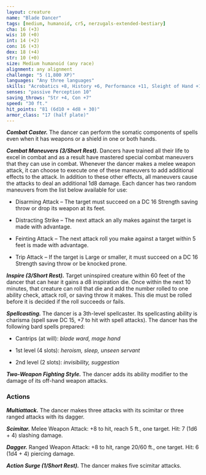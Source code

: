 ```yaml
---
layout: creature
name: "Blade Dancer"
tags: [medium, humanoid, cr5, nerzugals-extended-bestiary]
cha: 16 (+3)
wis: 10 (+0)
int: 14 (+2)
con: 16 (+3)
dex: 18 (+4)
str: 10 (+0)
size: Medium humanoid (any race)
alignment: any alignment
challenge: "5 (1,800 XP)"
languages: "Any three languages"
skills: "Acrobatics +8, History +6, Performance +11, Sleight of Hand +12"
senses: "passive Perception 10"
saving_throws: "Str +4, Con +7"
speed: "30 ft."
hit_points: "81 (6d10 + 4d8 + 30)"
armor_class: "17 (half plate)"
---
```


***Combat Caster.*** The dancer can perform the somatic
components of spells even when it has weapons or a
shield in one or both hands.

***Combat Maneuvers (3/Short Rest).*** Dancers have trained
all their life to excel in combat and as a result have
mastered special combat maneuvers that they can use
in combat. Whenever the dancer makes a melee
weapon attack, it can choose to execute one of these
maneuvers to add additional effects to the attack. In
addition to these other effects, all maneuvers cause the
attacks to deal an additional 1d8 damage. Each dancer
has two random maneuvers from the list below
available for use:

* Disarming Attack – The target must succeed on a DC
16 Strength saving throw or drop its weapon at its
feet.

* Distracting Strike – The next attack an ally makes
against the target is made with advantage.

* Feinting Attack – The next attack roll you make
against a target within 5 feet is made with advantage.

* Trip Attack – If the target is Large or smaller, it must
succeed on a DC 16 Strength saving throw or be
knocked prone.

***Inspire (3/Short Rest).*** Target uninspired creature within
60 feet of the dancer that can hear it gains a d8
inspiration die. Once within the next 10 minutes, that
creature can roll that die and add the number rolled to
one ability check, attack roll, or saving throw it makes.
This die must be rolled before it is decided if the roll
succeeds or fails.

***Spellcasting.*** The dancer is a 3th-level spellcaster. Its
spellcasting ability is charisma (spell save DC 15, +7 to
hit with spell attacks). The dancer has the following
bard spells prepared:

* Cantrips (at will): <i>blade ward, mage hand</i>

* 1st level (4 slots): <i>heroism, sleep, unseen servant</i>

* 2nd level (2 slots): <i>invisibility, suggestion</i>

***Two-Weapon Fighting Style.*** The dancer adds its ability
modifier to the damage of its off-hand weapon attacks.

### Actions

***Multiattack.*** The dancer makes three attacks with its
scimitar or three ranged attacks with its dagger.

***Scimitar.*** Melee Weapon Attack: +8 to hit, reach 5 ft.,
one target. Hit: 7 (1d6 + 4) slashing damage.

***Dagger.*** Ranged Weapon Attack: +8 to hit, range 20/60
ft., one target. Hit: 6 (1d4 + 4) piercing damage.

***Action Surge (1/Short Rest).*** The dancer makes five
scimitar attacks.
